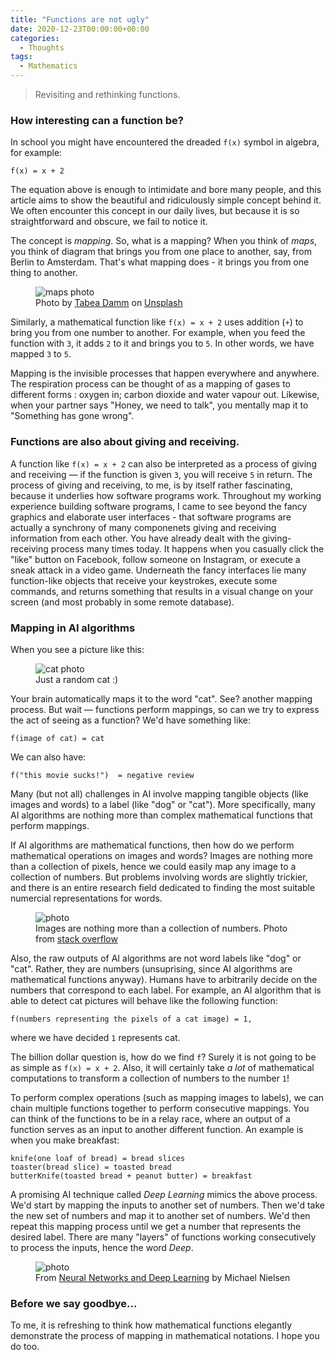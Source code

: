 ```yaml
---
title: "Functions are not ugly"
date: 2020-12-23T00:00:00+00:00
categories:
  - Thoughts
tags:
  - Mathematics
---
```


> Revisiting and rethinking functions.

### How interesting can a function be?

In school you might have encountered the dreaded `f(x)` symbol in algebra, for example:

```
f(x) = x + 2
```

The equation above is enough to intimidate and bore many people, and this article aims to show the beautiful and ridiculously simple concept behind it. We often encounter this concept in our daily lives, but because it is so straightforward and obscure, we fail to notice it. 

The concept is *mapping*. So, what is a mapping? When you think of _maps_, you think of diagram that brings you from one place to another, say, from Berlin to Amsterdam. That's what mapping does - it brings you from one thing to another. 


<figure>
  <img src="{{site.url}}/about-me/assets/images/maps.jpg" alt="maps photo"/>
  <figcaption>Photo by <a href="https://unsplash.com/@tabeadamm?utm_source=unsplash&amp;utm_medium=referral&amp;utm_content=creditCopyText">Tabea Damm</a> on <a href="https://unsplash.com/s/photos/map?utm_source=unsplash&amp;utm_medium=referral&amp;utm_content=creditCopyText">Unsplash</a></figcaption>
</figure>


Similarly, a mathematical function like `f(x) = x + 2` uses addition (`+`) to bring you from one number to another. For example, when you feed the function with `3`, it adds `2` to it and brings you to `5`. In other words, we have mapped `3` to `5`. 

 Mapping is the invisible processes that happen everywhere and anywhere. The respiration process can be thought of as a mapping of gases to different forms : oxygen in; carbon dioxide and water vapour out. Likewise, when your partner says "Honey, we need to talk", you mentally map it to "Something has gone wrong".

### Functions are also about giving and receiving.

A function like `f(x) = x + 2` can also be interpreted as a process of giving and receiving — if the function is given `3`, you will receive `5` in return. The process of giving and receiving, to me, is by itself rather fascinating, because it underlies how software programs work. Throughout my working experience building software programs, I came to see beyond the fancy graphics and elaborate user interfaces - that software programs are actually a synchrony of many componenets giving and receiving information from each other. You have already dealt with the giving-receiving process many times today. It happens when you casually click the "like" button on Facebook, follow someone on Instagram, or execute a sneak attack in a video game. Underneath the fancy interfaces lie many function-like objects that receive your keystrokes, execute some commands, and returns something that results in a visual change on your screen (and most probably in some remote database). 

### Mapping in AI algorithms

When you see a picture like this:


<figure>
  <img src="{{site.url}}/about-me/assets/images/cat.JPG" alt="cat photo"/>
  <figcaption>Just a random cat :)</figcaption>
</figure>


Your brain automatically maps it to the word "cat". See? another mapping process. But wait — functions perform mappings, so can we try to express the act of seeing as a function? We'd have something like:

```
f(image of cat) = cat 
```

We can also have:

```
f("this movie sucks!")  = negative review 
```

Many (but not all) challenges in AI involve mapping tangible objects (like images and words) to a label (like "dog" or "cat"). More specifically, many AI algorithms are nothing more than complex mathematical functions that perform mappings. 

If AI algorithms are mathematical functions, then how do we perform mathematical operations on images and words? Images are nothing more than a collection of pixels, hence we could easily map any image to a collection of numbers. But problems involving words are slightly trickier, and there is an entire research field dedicated to finding the most suitable numercial representations for words. 

<figure>
  <img src="{{site.url}}/about-me/assets/images/image.png" alt="photo"/>
  <figcaption>Images are nothing more than a collection of numbers. Photo from <a href="https://stackoverflow.com/questions/16994797/convert-image-in-to-numbers">stack overflow</a> 
  </figcaption>
</figure>

Also, the raw outputs of AI algorithms are not word labels like "dog" or "cat". Rather, they are numbers (unsuprising, since AI algorithms are mathematical functions anyway). Humans have to arbitrarily decide on the numbers that correspond to each label. For example, an AI algorithm that is able to detect cat pictures will behave like the following function:

```
f(numbers representing the pixels of a cat image) = 1,
```
where we have decided `1` represents cat. 

The billion dollar question is, how do we find `f`? Surely it is not going to be as simple as `f(x) = x + 2`. Also, it will certainly take _a lot_ of mathematical computations to transform a collection of numbers to the number `1`! 

To perform complex operations (such as mapping images to labels), we can chain multiple functions together to perform consecutive mappings. You can think of the functions to be in a relay race, where an output of a function serves as an input to another different function. An example is when you make breakfast:

```
knife(one loaf of bread) = bread slices
toaster(bread slice) = toasted bread
butterKnife(toasted bread + peanut butter) = breakfast
```

A promising AI technique called _Deep Learning_ mimics the above process. We'd start by mapping the inputs to another set of numbers. Then we'd take the new set of numbers and map it to another set of numbers. We'd then repeat this mapping process until we get a number that represents the desired label. There are many "layers" of functions working consecutively to process the inputs, hence the word _Deep_. 



<figure>
  <img src="{{site.url}}/about-me/assets/images/dnn.png" alt="photo"/>
  <figcaption>
  From <a href="http://neuralnetworksanddeeplearning.com/">Neural Networks and Deep Learning</a> by Michael Nielsen
  </figcaption>
</figure>


### Before we say goodbye...

To me, it is refreshing to think how mathematical functions elegantly demonstrate the process of mapping in mathematical notations. I hope you do too.
